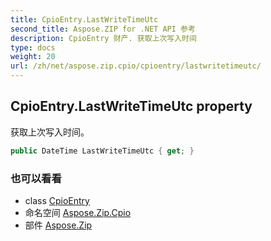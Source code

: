 ```yaml
---
title: CpioEntry.LastWriteTimeUtc
second_title: Aspose.ZIP for .NET API 参考
description: CpioEntry 财产. 获取上次写入时间
type: docs
weight: 20
url: /zh/net/aspose.zip.cpio/cpioentry/lastwritetimeutc/
---
```

## CpioEntry.LastWriteTimeUtc property

获取上次写入时间。

```csharp
public DateTime LastWriteTimeUtc { get; }
```

### 也可以看看

* class [CpioEntry](../)
* 命名空间 [Aspose.Zip.Cpio](../../cpioentry/)
* 部件 [Aspose.Zip](../../../)


